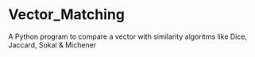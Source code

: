 # Vector_Matching
A Python program to compare a vector with similarity algoritms like Dice, Jaccard, Sokal &amp; Michener
